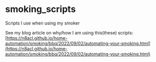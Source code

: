 # smoking_scripts

Scripts I use when using my smoker

See my blog article on why/how I am using this(these) scripts: [https://n8acl.github.io/home-automation/smoking/bbq/2022/09/02/automating-your-smoking.html](https://n8acl.github.io/home-automation/smoking/bbq/2022/09/02/automating-your-smoking.html)

